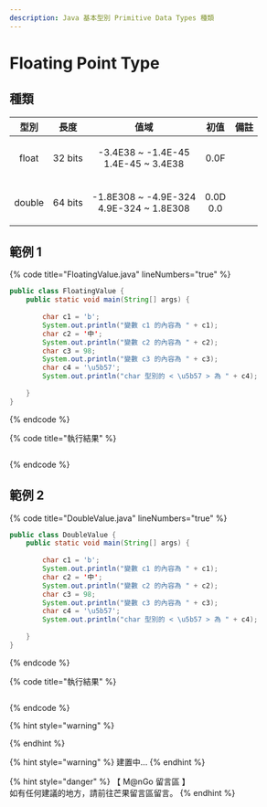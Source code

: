 ```yaml
---
description: Java 基本型別 Primitive Data Types 種類
---
```


# Floating Point Type

## 種類

|   型別   |    長度   |                         值域                        |         初值         |  備註 |
| :----: | :-----: | :-----------------------------------------------: | :----------------: | :-: |
|  float | 32 bits |   <p>-3.4E38 ~ -1.4E-45<br>1.4E-45 ~ 3.4E38</p>   |        0.0F        |     |
| double | 64 bits | <p>-1.8E308 ~ -4.9E-324<br>4.9E-324 ~ 1.8E308</p> | <p>0.0D<br>0.0</p> |     |

## 範例 1

{% code title="FloatingValue.java" lineNumbers="true" %}
```java
public class FloatingValue {
    public static void main(String[] args) {
		
        char c1 = 'b';
        System.out.println("變數 c1 的內容為 " + c1);
        char c2 = '中';
        System.out.println("變數 c2 的內容為 " + c2);
        char c3 = 98;
        System.out.println("變數 c3 的內容為 " + c3);
        char c4 = '\u5b57';
        System.out.println("char 型別的 < \u5b57 > 為 " + c4);
        
    }
}
```
{% endcode %}

{% code title="執行結果" %}
```
```
{% endcode %}

## 範例 2

{% code title="DoubleValue.java" lineNumbers="true" %}
```java
public class DoubleValue {
    public static void main(String[] args) {
		
        char c1 = 'b';
        System.out.println("變數 c1 的內容為 " + c1);
        char c2 = '中';
        System.out.println("變數 c2 的內容為 " + c2);
        char c3 = 98;
        System.out.println("變數 c3 的內容為 " + c3);
        char c4 = '\u5b57';
        System.out.println("char 型別的 < \u5b57 > 為 " + c4);
        
    }
}
```
{% endcode %}

{% code title="執行結果" %}
```
```
{% endcode %}

{% hint style="warning" %}

{% endhint %}

{% hint style="warning" %}
建置中...
{% endhint %}

{% hint style="danger" %}
【 M@nGo 留言區 】\
如有任何建議的地方，請前往芒果留言區留言。
{% endhint %}

